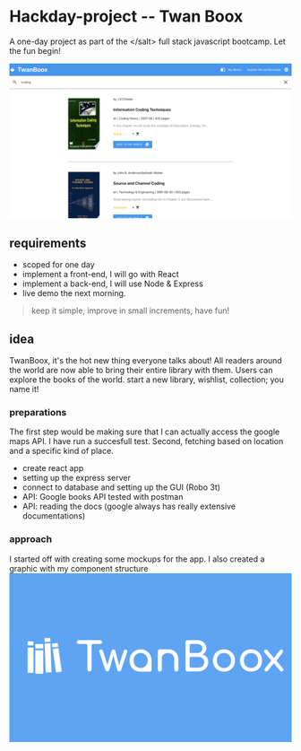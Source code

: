 # Hackday-project -- Twan Boox
A one-day project as part of the &lt;/salt> full stack javascript bootcamp. Let the fun begin!


![](client/react-twanboox/public/Screenshot%202020-07-31%20at%2011.56.13.png)

## requirements

- scoped for one day
- implement a front-end, I will go with React
- implement a back-end, I will use Node & Express
- live demo the next morning.

> keep it simple, improve in small increments, have fun!

## idea

TwanBoox, it's the hot new thing everyone talks about!
All readers around the world are now able to bring their entire library with them.
Users can explore the books of the world. start a new library, wishlist, collection; you name it!

### preparations

The first step would be making sure that I can actually access the google maps API. I have run a succesfull test. Second, fetching based on location and a specific kind of place.

- create react app
- setting up the express server
- connect to database and setting up the GUI (Robo 3t)
- API: Google books API tested with postman
- API: reading the docs (google always has really extensive documentations)


### approach

I started off with creating some mockups for the app.
I also created a graphic with my component structure
![](client/react-twanboox/public/Screenshot%202020-07-31%20at%2011.56.50.png)

